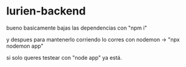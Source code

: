 # lurien-backend


bueno basicamente bajas las dependencias con "npm i"


y despues para mantenerlo corriendo lo corres con nodemon -> "npx nodemon app"


si solo queres testear con "node app" ya está.
